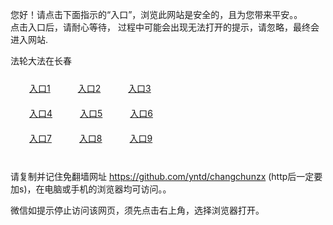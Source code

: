 您好！请点击下面指示的“入口”，浏览此网站是安全的，且为您带来平安。。 <br/>
点击入口后，请耐心等待， 过程中可能会出现无法打开的提示，请忽略，最终会进入网站. </br>

法轮大法在长春<br/>
<div style="padding:10px"><a style="margin:20px" target="_blank" href="https://dvxtljihlguzm.cloudfront.net/2Qpsp?mysfcge" id="ccLink1" rel="nofollow">入口1</a> <a target="_blank" style="margin:20px" href="https://d1zzn24jqoaqa8.cloudfront.net/2Qpsp?khjdz" id="ccLink2" rel="nofollow">入口2</a> <a style="margin:20px" target="_blank" href="https://d3ojevetxlvq7t.cloudfront.net/2Qpsp?svpgzbbl" id="ccLink3" rel="nofollow">入口3</a></div>

<div style="padding:10px" ><a style="margin:20px" target="_blank" href="https://dvxtljihlguzm.cloudfront.net/2Qpsp?mysfcge" id="ccLink4" rel="nofollow">入口4</a> <a style="margin:20px" href="https://d1zzn24jqoaqa8.cloudfront.net/2Qpsp?khjdz" target="_blank" id="ccLink5" rel="nofollow">入口5</a> <a style="margin:20px" href="https://d3ojevetxlvq7t.cloudfront.net/2Qpsp?svpgzbbl" target="_blank" id="ccLink6" rel="nofollow">入口6</a></div>

<div style="padding:10px"><a style="margin:20px" target="_blank" href="https://dvxtljihlguzm.cloudfront.net/2Qpsp?mysfcge" id="ccLink7" rel="nofollow">入口7</a> <a style="margin:20px" href="https://d1zzn24jqoaqa8.cloudfront.net/2Qpsp?khjdz" target="_blank" id="ccLink8" rel="nofollow">入口8</a> <a style="margin:20px" target="_blank" href="https://d3ojevetxlvq7t.cloudfront.net/2Qpsp?svpgzbbl" id="ccLink9" rel="nofollow">入口9</a></div>

<br/>



请复制并记住免翻墙网址 https://github.com/yntd/changchunzx (http后一定要加s)，在电脑或手机的浏览器均可访问。。<br/>

微信如提示停止访问该网页，须先点击右上角，选择浏览器打开。
